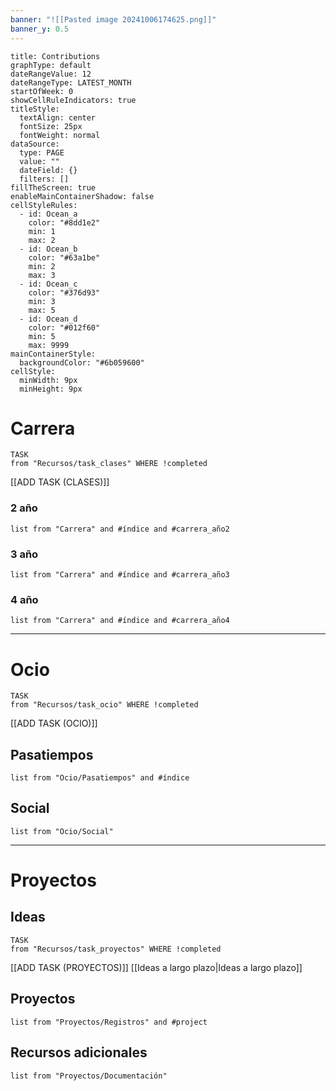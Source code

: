 ```yaml
---
banner: "![[Pasted image 20241006174625.png]]"
banner_y: 0.5
---
```

```contributionGraph
title: Contributions
graphType: default
dateRangeValue: 12
dateRangeType: LATEST_MONTH
startOfWeek: 0
showCellRuleIndicators: true
titleStyle:
  textAlign: center
  fontSize: 25px
  fontWeight: normal
dataSource:
  type: PAGE
  value: ""
  dateField: {}
  filters: []
fillTheScreen: true
enableMainContainerShadow: false
cellStyleRules:
  - id: Ocean_a
    color: "#8dd1e2"
    min: 1
    max: 2
  - id: Ocean_b
    color: "#63a1be"
    min: 2
    max: 3
  - id: Ocean_c
    color: "#376d93"
    min: 3
    max: 5
  - id: Ocean_d
    color: "#012f60"
    min: 5
    max: 9999
mainContainerStyle:
  backgroundColor: "#6b059600"
cellStyle:
  minWidth: 9px
  minHeight: 9px

```
# Carrera
```dataview
TASK 
from "Recursos/task_clases" WHERE !completed
```
[[ADD TASK (CLASES)]]
### 2 año
``` dataview
list from "Carrera" and #índice and #carrera_año2 
```
### 3 año
``` dataview
list from "Carrera" and #índice and #carrera_año3 
```
### 4 año
``` dataview
list from "Carrera" and #índice and #carrera_año4 
```


___

# Ocio
``` dataview
TASK
from "Recursos/task_ocio" WHERE !completed
```
[[ADD TASK (OCIO)]]
## Pasatiempos
``` dataview
list from "Ocio/Pasatiempos" and #índice
```
## Social
``` dataview
list from "Ocio/Social"
```


___

# Proyectos
## Ideas
```dataview
TASK
from "Recursos/task_proyectos" WHERE !completed
```
[[ADD TASK (PROYECTOS)]]
[[Ideas a largo plazo|Ideas a largo plazo]]
## Proyectos
``` dataview
list from "Proyectos/Registros" and #project
```
## Recursos adicionales
```dataview
list from "Proyectos/Documentación"
```


